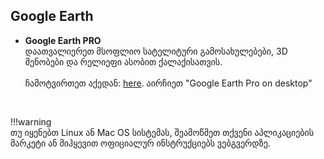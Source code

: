 ## Google Earth

- **Google Earth PRO**  
დაათვალიერეთ მსოფლიო სატელიტური გამოსახულებები, 3D შენობები და რელიეფი ასობით ქალაქისათვის.  <br>  
ჩამოტვირთეთ აქედან: [here](https://www.google.com/intl/en/earth/versions/#earth-pro). აირჩიეთ "Google Earth Pro on desktop"

<br>

!!!warning  
    თუ იყენებთ Linux ან Mac OS სისტემას, შეამოწმეთ თქვენი აპლიკაციების მარკეტი ან მიჰყევით ოფიციალურ ინსტრუქციებს ვებგვერდზე.
